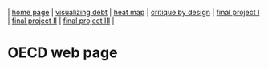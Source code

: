 | [home page](https://varshithams.github.io/portfolio/) | [visualizing debt](visualizing-government-debt) | [heat map](heat-map) | [critique by design](critique-by-design) | [final project I](final-project-part-one) | [final project II](final-project-part-two) | [final project III](final-project-part-three) |

# OECD web page

<script type='module' src='https://prod-useast-b.online.tableau.com/javascripts/api/tableau.embedding.3.latest.min.js'></script><tableau-viz id='tableau-viz' src='https://prod-useast-b.online.tableau.com/t/tableaudatavizvms/views/Tableauworksheet1/Sheet1' width='1470' height='793' hide-tabs toolbar='bottom' ></tableau-viz>


